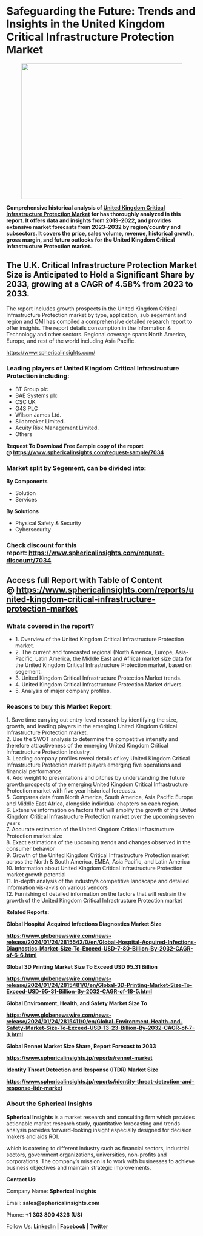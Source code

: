 <h1 id="ea7e" class="pw-post-title fo fp fq bf fr fs ft fu fv fw fx fy fz ga gb gc gd ge gf gg gh gi gj gk gl gm gn go gp gq bk" data-testid="storyTitle" data-selectable-paragraph="">Safeguarding the Future: Trends and Insights in the United Kingdom Critical Infrastructure Protection Market</h1>
<div class="eq er es et eu l">
<article>
<div class="l">
<div class="l">
<section>
<div>
<div class="fj fk fl fm fn">
<div class="ab cb">
<div class="ci bh ev ew ex ey">
<figure class="ld le lf lg lh li la lb paragraph-image">
<div class="la lb lc"><picture><img class="bh ki lj c" src="https://miro.medium.com/v2/resize:fit:907/1*1XHdXYY5-NKHosSOf-er7Q.jpeg" alt="" width="550" height="357" /></picture></div>
</figure>
<p id="f55e" class="pw-post-body-paragraph lk ll fq lm b ln lo lp lq lr ls lt lu lv lw lx ly lz ma mb mc md me mf mg mh fj bk" data-selectable-paragraph=""><strong class="lm fr">Comprehensive historical analysis of&nbsp;</strong><a class="af mi" href="https://www.sphericalinsights.com/reports/united-kingdom-critical-infrastructure-protection-market" target="_blank" rel="noopener ugc nofollow"><strong class="lm fr">United Kingdom Critical Infrastructure Protection Market</strong></a><strong class="lm fr">&nbsp;for has thoroughly analyzed in this report. It offers data and insights from 2019&ndash;2022, and provides extensive market forecasts from 2023&ndash;2032 by region/country and subsectors. It covers the price, sales volume, revenue, historical growth, gross margin, and future outlooks for the United Kingdom Critical Infrastructure Protection market.</strong></p>
<h2 id="8b1e" class="mj mk fq bf ml mm mn mo mp mq mr ms mt lv mu mv mw lz mx my mz md na nb nc nd bk" data-selectable-paragraph="">The U.K. Critical Infrastructure Protection Market Size is Anticipated to Hold a Significant Share by 2033, growing at a CAGR of 4.58% from 2023 to 2033.</h2>
<p id="1d13" class="pw-post-body-paragraph lk ll fq lm b ln ne lp lq lr nf lt lu lv ng lx ly lz nh mb mc md ni mf mg mh fj bk" data-selectable-paragraph="">The report includes growth prospects in the United Kingdom Critical Infrastructure Protection market by type, application, sub segement and region and QMI has compiled a comprehensive detailed research report to offer insights. The report details consumption in the Information &amp; Technology and other sectors. Regional coverage spans North America, Europe, and rest of the world including Asia Pacific.</p>
<p id="e5d5" class="pw-post-body-paragraph lk ll fq lm b ln lo lp lq lr ls lt lu lv lw lx ly lz ma mb mc md me mf mg mh fj bk" data-selectable-paragraph=""><a class="af mi" href="https://www.sphericalinsights.com/" target="_blank" rel="noopener ugc nofollow">https://www.sphericalinsights.com/</a></p>
<h1 id="19ba" class="nj mk fq bf ml nk nl nm mp nn no np mt nq nr ns nt nu nv nw nx ny nz oa ob oc bk" data-selectable-paragraph="">Leading players of United Kingdom Critical Infrastructure Protection including:</h1>
<ul class="">
<li id="993c" class="lk ll fq lm b ln ne lp lq lr nf lt lu lv ng lx ly lz nh mb mc md ni mf mg mh od oe of bk" data-selectable-paragraph="">BT Group plc</li>
<li id="f2e2" class="lk ll fq lm b ln og lp lq lr oh lt lu lv oi lx ly lz oj mb mc md ok mf mg mh od oe of bk" data-selectable-paragraph="">BAE Systems plc</li>
<li id="85f3" class="lk ll fq lm b ln og lp lq lr oh lt lu lv oi lx ly lz oj mb mc md ok mf mg mh od oe of bk" data-selectable-paragraph="">CSC UK</li>
<li id="a19e" class="lk ll fq lm b ln og lp lq lr oh lt lu lv oi lx ly lz oj mb mc md ok mf mg mh od oe of bk" data-selectable-paragraph="">G4S PLC</li>
<li id="ef71" class="lk ll fq lm b ln og lp lq lr oh lt lu lv oi lx ly lz oj mb mc md ok mf mg mh od oe of bk" data-selectable-paragraph="">Wilson James Ltd.</li>
<li id="64a5" class="lk ll fq lm b ln og lp lq lr oh lt lu lv oi lx ly lz oj mb mc md ok mf mg mh od oe of bk" data-selectable-paragraph="">Silobreaker Limited.</li>
<li id="24b2" class="lk ll fq lm b ln og lp lq lr oh lt lu lv oi lx ly lz oj mb mc md ok mf mg mh od oe of bk" data-selectable-paragraph="">Acuity Risk Management Limited.</li>
<li id="9dba" class="lk ll fq lm b ln og lp lq lr oh lt lu lv oi lx ly lz oj mb mc md ok mf mg mh od oe of bk" data-selectable-paragraph="">Others</li>
</ul>
<p id="a99a" class="pw-post-body-paragraph lk ll fq lm b ln lo lp lq lr ls lt lu lv lw lx ly lz ma mb mc md me mf mg mh fj bk" data-selectable-paragraph=""><strong class="lm fr">Request To Download Free Sample copy of the report @&nbsp;</strong><a class="af mi" href="https://www.sphericalinsights.com/request-sample/7034" target="_blank" rel="noopener ugc nofollow"><strong class="lm fr">https://www.sphericalinsights.com/request-sample/7034</strong></a></p>
<h1 id="87ea" class="nj mk fq bf ml nk nl nm mp nn no np mt nq nr ns nt nu nv nw nx ny nz oa ob oc bk" data-selectable-paragraph="">Market split by Segement, can be divided into:</h1>
<p id="6976" class="pw-post-body-paragraph lk ll fq lm b ln ne lp lq lr nf lt lu lv ng lx ly lz nh mb mc md ni mf mg mh fj bk" data-selectable-paragraph=""><strong class="lm fr">By Components</strong></p>
<ul class="">
<li id="2cdc" class="lk ll fq lm b ln lo lp lq lr ls lt lu lv lw lx ly lz ma mb mc md me mf mg mh od oe of bk" data-selectable-paragraph="">Solution</li>
<li id="564a" class="lk ll fq lm b ln og lp lq lr oh lt lu lv oi lx ly lz oj mb mc md ok mf mg mh od oe of bk" data-selectable-paragraph="">Services</li>
</ul>
<p id="72d8" class="pw-post-body-paragraph lk ll fq lm b ln lo lp lq lr ls lt lu lv lw lx ly lz ma mb mc md me mf mg mh fj bk" data-selectable-paragraph=""><strong class="lm fr">By Solutions</strong></p>
<ul class="">
<li id="b028" class="lk ll fq lm b ln lo lp lq lr ls lt lu lv lw lx ly lz ma mb mc md me mf mg mh od oe of bk" data-selectable-paragraph="">Physical Safety &amp; Security</li>
<li id="4ad9" class="lk ll fq lm b ln og lp lq lr oh lt lu lv oi lx ly lz oj mb mc md ok mf mg mh od oe of bk" data-selectable-paragraph="">Cybersecurity</li>
</ul>
<h1 id="2e42" class="nj mk fq bf ml nk nl nm mp nn no np mt nq nr ns nt nu nv nw nx ny nz oa ob oc bk" data-selectable-paragraph="">Check discount for this report:&nbsp;<a class="af mi" href="https://www.sphericalinsights.com/request-discount/7034" target="_blank" rel="noopener ugc nofollow">https://www.sphericalinsights.com/request-discount/7034</a></h1>
<h2 id="750e" class="mj mk fq bf ml mm mn mo mp mq mr ms mt lv mu mv mw lz mx my mz md na nb nc nd bk" data-selectable-paragraph="">Access full Report with Table of Content @&nbsp;<a class="af mi" href="https://www.sphericalinsights.com/reports/united-kingdom-critical-infrastructure-protection-market" target="_blank" rel="noopener ugc nofollow">https://www.sphericalinsights.com/reports/united-kingdom-critical-infrastructure-protection-market</a></h2>
<h1 id="ee41" class="nj mk fq bf ml nk nl nm mp nn no np mt nq nr ns nt nu nv nw nx ny nz oa ob oc bk" data-selectable-paragraph="">Whats covered in the report?</h1>
<ul class="">
<li id="99ea" class="lk ll fq lm b ln ne lp lq lr nf lt lu lv ng lx ly lz nh mb mc md ni mf mg mh od oe of bk" data-selectable-paragraph="">1. Overview of the United Kingdom Critical Infrastructure Protection market.</li>
<li id="739b" class="lk ll fq lm b ln og lp lq lr oh lt lu lv oi lx ly lz oj mb mc md ok mf mg mh od oe of bk" data-selectable-paragraph="">2. The current and forecasted regional (North America, Europe, Asia-Pacific, Latin America, the Middle East and Africa) market size data for the United Kingdom Critical Infrastructure Protection market, based on segement.</li>
<li id="d0ab" class="lk ll fq lm b ln og lp lq lr oh lt lu lv oi lx ly lz oj mb mc md ok mf mg mh od oe of bk" data-selectable-paragraph="">3. United Kingdom Critical Infrastructure Protection Market trends.</li>
<li id="c984" class="lk ll fq lm b ln og lp lq lr oh lt lu lv oi lx ly lz oj mb mc md ok mf mg mh od oe of bk" data-selectable-paragraph="">4. United Kingdom Critical Infrastructure Protection Market drivers.</li>
<li id="2ff1" class="lk ll fq lm b ln og lp lq lr oh lt lu lv oi lx ly lz oj mb mc md ok mf mg mh od oe of bk" data-selectable-paragraph="">5. Analysis of major company profiles.</li>
</ul>
<h1 id="f9d3" class="nj mk fq bf ml nk nl nm mp nn no np mt nq nr ns nt nu nv nw nx ny nz oa ob oc bk" data-selectable-paragraph="">Reasons to buy this Market Report:</h1>
<p id="dcec" class="pw-post-body-paragraph lk ll fq lm b ln ne lp lq lr nf lt lu lv ng lx ly lz nh mb mc md ni mf mg mh fj bk" data-selectable-paragraph="">1. Save time carrying out entry-level research by identifying the size, growth, and leading players in the emerging United Kingdom Critical Infrastructure Protection market.<br />2. Use the SWOT analysis to determine the competitive intensity and therefore attractiveness of the emerging United Kingdom Critical Infrastructure Protection Industry.<br />3. Leading company profiles reveal details of key United Kingdom Critical Infrastructure Protection market players emerging five operations and financial performance.<br />4. Add weight to presentations and pitches by understanding the future growth prospects of the emerging United Kingdom Critical Infrastructure Protection market with five year historical forecasts.<br />5. Compares data from North America, South America, Asia Pacific Europe and Middle East Africa, alongside individual chapters on each region.<br />6. Extensive information on factors that will amplify the growth of the United Kingdom Critical Infrastructure Protection market over the upcoming seven years<br />7. Accurate estimation of the United Kingdom Critical Infrastructure Protection market size<br />8. Exact estimations of the upcoming trends and changes observed in the consumer behavior<br />9. Growth of the United Kingdom Critical Infrastructure Protection market across the North &amp; South America, EMEA, Asia Pacific, and Latin America<br />10. Information about United Kingdom Critical Infrastructure Protection market growth potential<br />11. In-depth analysis of the industry&rsquo;s competitive landscape and detailed information vis-a-vis on various vendors<br />12. Furnishing of detailed information on the factors that will restrain the growth of the United Kingdom Critical Infrastructure Protection market</p>
<p id="78a0" class="pw-post-body-paragraph lk ll fq lm b ln lo lp lq lr ls lt lu lv lw lx ly lz ma mb mc md me mf mg mh fj bk" data-selectable-paragraph=""><strong class="lm fr">Related Reports:</strong></p>
<p id="9f25" class="pw-post-body-paragraph lk ll fq lm b ln lo lp lq lr ls lt lu lv lw lx ly lz ma mb mc md me mf mg mh fj bk" data-selectable-paragraph=""><strong class="lm fr">Global Hospital Acquired Infections Diagnostics Market Size</strong></p>
<p id="e659" class="pw-post-body-paragraph lk ll fq lm b ln lo lp lq lr ls lt lu lv lw lx ly lz ma mb mc md me mf mg mh fj bk" data-selectable-paragraph=""><a class="af mi" href="https://www.globenewswire.com/news-release/2024/01/24/2815542/0/en/Global-Hospital-Acquired-Infections-Diagnostics-Market-Size-To-Exceed-USD-7-80-Billion-By-2032-CAGR-of-6-6.html" target="_blank" rel="noopener ugc nofollow"><strong class="lm fr">https://www.globenewswire.com/news-release/2024/01/24/2815542/0/en/Global-Hospital-Acquired-Infections-Diagnostics-Market-Size-To-Exceed-USD-7-80-Billion-By-2032-CAGR-of-6-6.html</strong></a></p>
<p id="1492" class="pw-post-body-paragraph lk ll fq lm b ln lo lp lq lr ls lt lu lv lw lx ly lz ma mb mc md me mf mg mh fj bk" data-selectable-paragraph=""><strong class="lm fr">Global 3D Printing Market Size To Exceed USD 95.31 Billion</strong></p>
<p id="2e84" class="pw-post-body-paragraph lk ll fq lm b ln lo lp lq lr ls lt lu lv lw lx ly lz ma mb mc md me mf mg mh fj bk" data-selectable-paragraph=""><a class="af mi" href="https://www.globenewswire.com/news-release/2024/01/24/2815481/0/en/Global-3D-Printing-Market-Size-To-Exceed-USD-95-31-Billion-By-2032-CAGR-of-18-5.html" target="_blank" rel="noopener ugc nofollow"><strong class="lm fr">https://www.globenewswire.com/news-release/2024/01/24/2815481/0/en/Global-3D-Printing-Market-Size-To-Exceed-USD-95-31-Billion-By-2032-CAGR-of-18-5.html</strong></a></p>
<p id="0092" class="pw-post-body-paragraph lk ll fq lm b ln lo lp lq lr ls lt lu lv lw lx ly lz ma mb mc md me mf mg mh fj bk" data-selectable-paragraph=""><strong class="lm fr">Global Environment, Health, and Safety Market Size To</strong></p>
<p id="aa22" class="pw-post-body-paragraph lk ll fq lm b ln lo lp lq lr ls lt lu lv lw lx ly lz ma mb mc md me mf mg mh fj bk" data-selectable-paragraph=""><a class="af mi" href="https://www.globenewswire.com/news-release/2024/01/24/2815411/0/en/Global-Environment-Health-and-Safety-Market-Size-To-Exceed-USD-13-23-Billion-By-2032-CAGR-of-7-3.html" target="_blank" rel="noopener ugc nofollow"><strong class="lm fr">https://www.globenewswire.com/news-release/2024/01/24/2815411/0/en/Global-Environment-Health-and-Safety-Market-Size-To-Exceed-USD-13-23-Billion-By-2032-CAGR-of-7-3.html</strong></a></p>
<p id="8696" class="pw-post-body-paragraph lk ll fq lm b ln lo lp lq lr ls lt lu lv lw lx ly lz ma mb mc md me mf mg mh fj bk" data-selectable-paragraph=""><strong class="lm fr">Global Rennet Market Size Share, Report Forecast to 2033</strong></p>
<p id="5a4d" class="pw-post-body-paragraph lk ll fq lm b ln lo lp lq lr ls lt lu lv lw lx ly lz ma mb mc md me mf mg mh fj bk" data-selectable-paragraph=""><a class="af mi" href="https://www.sphericalinsights.jp/reports/rennet-market" target="_blank" rel="noopener ugc nofollow"><strong class="lm fr">https://www.sphericalinsights.jp/reports/rennet-market</strong></a></p>
<p id="4745" class="pw-post-body-paragraph lk ll fq lm b ln lo lp lq lr ls lt lu lv lw lx ly lz ma mb mc md me mf mg mh fj bk" data-selectable-paragraph=""><strong class="lm fr">Identity Threat Detection and Response (ITDR) Market Size</strong></p>
<p id="9538" class="pw-post-body-paragraph lk ll fq lm b ln lo lp lq lr ls lt lu lv lw lx ly lz ma mb mc md me mf mg mh fj bk" data-selectable-paragraph=""><a class="af mi" href="https://www.sphericalinsights.jp/reports/identity-threat-detection-and-response-itdr-market" target="_blank" rel="noopener ugc nofollow"><strong class="lm fr">https://www.sphericalinsights.jp/reports/identity-threat-detection-and-response-itdr-market</strong></a></p>
<h1 id="d789" class="nj mk fq bf ml nk nl nm mp nn no np mt nq nr ns nt nu nv nw nx ny nz oa ob oc bk" data-selectable-paragraph="">About the Spherical Insights</h1>
<p id="34da" class="pw-post-body-paragraph lk ll fq lm b ln ne lp lq lr nf lt lu lv ng lx ly lz nh mb mc md ni mf mg mh fj bk" data-selectable-paragraph=""><strong class="lm fr">Spherical Insights</strong>&nbsp;is a market research and consulting firm which provides actionable market research study, quantitative forecasting and trends analysis provides forward-looking insight especially designed for decision makers and aids ROI.</p>
<p id="6740" class="pw-post-body-paragraph lk ll fq lm b ln lo lp lq lr ls lt lu lv lw lx ly lz ma mb mc md me mf mg mh fj bk" data-selectable-paragraph="">which is catering to different industry such as financial sectors, industrial sectors, government organizations, universities, non-profits and corporations. The company&rsquo;s mission is to work with businesses to achieve business objectives and maintain strategic improvements.</p>
<p id="3fcd" class="pw-post-body-paragraph lk ll fq lm b ln lo lp lq lr ls lt lu lv lw lx ly lz ma mb mc md me mf mg mh fj bk" data-selectable-paragraph=""><strong class="lm fr">Contact Us:</strong></p>
<p id="c3fd" class="pw-post-body-paragraph lk ll fq lm b ln lo lp lq lr ls lt lu lv lw lx ly lz ma mb mc md me mf mg mh fj bk" data-selectable-paragraph="">Company Name:&nbsp;<strong class="lm fr">Spherical Insights</strong></p>
<p id="30dc" class="pw-post-body-paragraph lk ll fq lm b ln lo lp lq lr ls lt lu lv lw lx ly lz ma mb mc md me mf mg mh fj bk" data-selectable-paragraph="">Email:&nbsp;<strong class="lm fr">sales@sphericalinsights.com</strong></p>
<p id="64ea" class="pw-post-body-paragraph lk ll fq lm b ln lo lp lq lr ls lt lu lv lw lx ly lz ma mb mc md me mf mg mh fj bk" data-selectable-paragraph="">Phone:&nbsp;<strong class="lm fr">+1 303 800 4326 (US)</strong></p>
<p id="32da" class="pw-post-body-paragraph lk ll fq lm b ln lo lp lq lr ls lt lu lv lw lx ly lz ma mb mc md me mf mg mh fj bk" data-selectable-paragraph="">Follow Us:&nbsp;<a class="af mi" href="https://www.linkedin.com/company/spherical-insight/" target="_blank" rel="noopener ugc nofollow"><strong class="lm fr">LinkedIn</strong></a><strong class="lm fr">&nbsp;|&nbsp;</strong><a class="af mi" href="https://www.facebook.com/sphericalinsights22" target="_blank" rel="noopener ugc nofollow"><strong class="lm fr">Facebook</strong></a><strong class="lm fr">&nbsp;|&nbsp;</strong><a class="af mi" href="https://twitter.com/SInsights_US" target="_blank" rel="noopener ugc nofollow"><strong class="lm fr">Twitter</strong></a></p>
</div>
</div>
</div>
</div>
</section>
</div>
</div>
</article>
</div>
<div class="l">&nbsp;</div>
<footer class="ol om on oo op ab q oq or c">
<div class="l ae">&nbsp;</div>
</footer>
<div class="pa l">&nbsp;</div>
